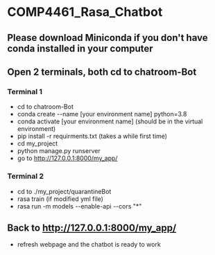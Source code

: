# COMP4461_Rasa_Chatbot

## Please download Miniconda if you don't have conda installed in your computer

## Open 2 terminals, both cd to chatroom-Bot

### Terminal 1
- cd to chatroom-Bot
- conda create --name [your environment name] python=3.8
- conda activate [your environment name] (should be in the virtual environment)
- pip install -r requirments.txt (takes a while first time)
- cd my_project
- python manage.py runserver
- go to http://127.0.0.1:8000/my_app/

### Terminal 2
- cd to ./my_project/quarantineBot
- rasa train (if modified yml file)
- rasa run -m models --enable-api --cors "*"

## Back to http://127.0.0.1:8000/my_app/
- refresh webpage and the chatbot is ready to work